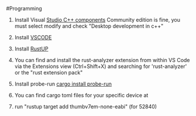 #Programming
1. Install Visual [Studio C++ components](https://visualstudio.microsoft.com/downloads/) Community edition is fine, you must select modify and check "Desktop development in c++"

2. Install [VSCODE](https://code.visualstudio.com/)

3. Install [RustUP](https://rustup.rs/)

4. You can find and install the rust-analyzer extension from within VS Code via the Extensions view (Ctrl+Shift+X) and searching for 'rust-analyzer' or the "rust extension pack"

5. Install probe-run [cargo install probe-run](https://ferrous-systems.com/blog/run-rust-on-your-embedded-device-from-vscode/)

6. You can find cargo toml files for your specific device at 

7. run  "rustup target add thumbv7em-none-eabi" (for 52840)  